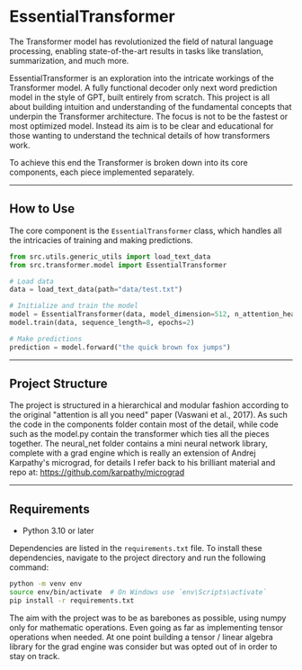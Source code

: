 # EssentialTransformer
The Transformer model has revolutionized the field of natural language processing, enabling state-of-the-art results in tasks like translation, summarization, and much more.

EssentialTransformer is an exploration into the intricate workings of the Transformer model. A fully functional decoder only next word prediction model in the style of GPT, built entirely from scratch. This project is all about building intuition and understanding of the fundamental concepts that underpin the Transformer architecture. The focus is not to be the fastest or most optimized model. Instead its aim is to be clear and educational for those wanting to understand the technical details of how transformers work.

To achieve this end the Transformer is broken down into its core components, each piece implemented separately.

---
## How to Use
The core component is the `EssentialTransformer` class, which handles all the intricacies of training and making predictions.

```python
from src.utils.generic_utils import load_text_data
from src.transformer.model import EssentialTransformer

# Load data
data = load_text_data(path="data/test.txt")

# Initialize and train the model
model = EssentialTransformer(data, model_dimension=512, n_attention_heads=8, decoder_blocks=6)
model.train(data, sequence_length=8, epochs=2)

# Make predictions
prediction = model.forward("the quick brown fox jumps")
```

---
## Project Structure
The project is structured in a hierarchical and modular fashion according to the original "attention is all you need" paper (Vaswani et al., 2017). As such the code in the components folder contain most of the detail, while code such as the model.py contain the transformer which ties all the pieces together. The neural_net folder contains a mini neural network library, complete with a grad engine which is really an extension of Andrej Karpathy's micrograd, for details I refer back to his brilliant material and repo at: https://github.com/karpathy/micrograd

---
## Requirements
- Python 3.10 or later

Dependencies are listed in the `requirements.txt` file. To install these dependencies, navigate to the project directory and run the following command:

```bash
python -m venv env
source env/bin/activate  # On Windows use `env\Scripts\activate`
pip install -r requirements.txt
```

The aim with the project was to be as barebones as possible, using numpy only for mathematic operations. Even going as far as implementing tensor operations when needed. At one point building a tensor / linear algebra library for the grad engine was consider but was opted out of in order to stay on track.